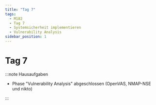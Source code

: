 ```yaml
---
title: "Tag 7"
tags:
  - M182
  - Tag 7
  - Systemsicherheit implementieren
  - Vulnerability Analysis
sidebar_position: 1
---
```


# Tag 7

:::note Hausaufgaben

- Phase "Vulnerability Analysis" abgeschlossen (OpenVAS, NMAP-NSE und nikto)

:::
